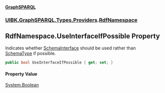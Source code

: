 #### [GraphSPARQL](./index.md 'index')
### [UIBK.GraphSPARQL.Types.Providers](./UIBK-GraphSPARQL-Types-Providers.md 'UIBK.GraphSPARQL.Types.Providers').[RdfNamespace](./UIBK-GraphSPARQL-Types-Providers-RdfNamespace.md 'UIBK.GraphSPARQL.Types.Providers.RdfNamespace')
## RdfNamespace.UseInterfaceIfPossible Property
Indicates whether [SchemaInterface](./UIBK-GraphSPARQL-Types-SchemaInterface.md 'UIBK.GraphSPARQL.Types.SchemaInterface') should be used rather than [SchemaType](./UIBK-GraphSPARQL-Types-SchemaType.md 'UIBK.GraphSPARQL.Types.SchemaType') if possible.  
```csharp
public bool UseInterfaceIfPossible { get; set; }
```
#### Property Value
[System.Boolean](https://docs.microsoft.com/en-us/dotnet/api/System.Boolean 'System.Boolean')  
